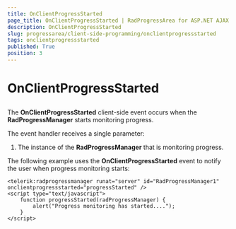 ```yaml
---
title: OnClientProgressStarted
page_title: OnClientProgressStarted | RadProgressArea for ASP.NET AJAX Documentation
description: OnClientProgressStarted
slug: progressarea/client-side-programming/onclientprogressstarted
tags: onclientprogressstarted
published: True
position: 3
---
```


# OnClientProgressStarted



## 

The **OnClientProgressStarted** client-side event occurs when the **RadProgressManager** starts monitoring progress.

The event handler receives a single parameter:

1. The instance of the **RadProgressManager** that is monitoring progress.

The following example uses the **OnClientProgressStarted** event to notify the user when progress monitoring starts:

````ASPNET
<telerik:radprogressmanager runat="server" id="RadProgressManager1" onclientprogressstarted="progressStarted" />
<script type="text/javascript">
	function progressStarted(radProgressManager) {
		alert("Progress monitoring has started....");
	} 
</script>
````


